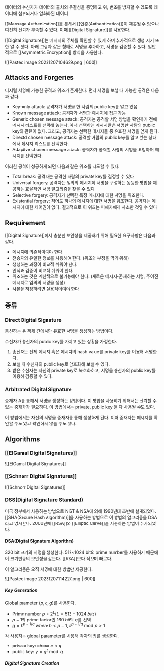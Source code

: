 데이터의 수신자가 데이터의 출처와 무결성을 증명하고 위, 변조를 방지할 수 있도록 데이터에 첨부되거나 암화화된 데이터 

[[Message Authenication]]을 통해서 [[인증(Authentication)]]이 제공될 수 있으나 여전히 신뢰가 부족할 수 있다. 이때 [[Digital Signature]]를 사용한다. 

[[Digital Signature]]는 메시지의 주체를 확인할 수 있게 하며 추가적으로 생성 시기 또한 알 수 있다. 아래 그림과 같은 형태로 서명을 추가하고, 서명을 검증할 수 있다. 일반적으로 [[Asymmetric Encryption]] 방식을 사용한다. 

![[Pasted image 20231207104629.png | 600]]

## Attacks and Forgeries
디지털 서명에 가능한 공격과 위조가 존재한다. 먼저 서명을 보낼 때 가능한 공격은 다음과 같다. 
+ Key-only attack: 공격자가 서명을 한 사람의 public key를 알고 있음
+ Known message attack: 공격자가 서명과 메시지에 접근 가능
+ Generic chosen message attack: 공격자는 공격할 서명 방법을 확인하기 전에 메시지 리스트를 선택해 놓는다. 이때 선택하는 메시지들은 서명한 사람의 public key와 관련이 없다. 그리고, 공격자는 선택한 메시지들 중 유효한 서명을 얻게 된다. 
+ Directd chosen message attack: 공격할 사람의 public key를 알고 있는 상태에서 메시지 리스트를 선택한다. 
+ Adaptive chosen message attack: 공격자가 공격할 사람의 서명을 요청하며 메시지를 선택한다. 

이러한 공격이 성공하게 되면 다음과 같은 위조를 시도할 수 있다. 
+ Total break: 공격자는 공격한 사람의 private key를 결정할 수 있다
+ Universal forgery: 공격자는 임의의 메시지에 서명을 구성하는 동등한 방법을 제공하는 효율적인 서명 알고리즘을 찾을 수 있다
+ Selective forgery: 공격자가 선택한 특정 메시지에 대한 서명을 위조한다.
+ Existential forgery: 적어도 하나의 메시지에 대한 서명을 위조한다. 공격자는 메시지에 대한 제어권이 없다. 결과적으로 이 위조는 피해자에게 사소한 것일 수 있다
## Requirement
[[Digital Signature]]에서 충분한 보안성을 제공하기 위해 필요한 요구사항은 다음과 같다. 
+ 메시지에 의존적이여야 한다
+ 전송자의 유일한 정보를 사용해야 한다. (위조와 부정을 막기 위해)
+ 생성하는 과정이 비교적 쉬워야 한다.
+ 인식과 검증이 비교적 쉬워야 한다.
+ 위조하는 것은 계산적으로 불가능해야 한다. (새로운 메시지-존재하는 서명, 주어진 메시지로 임의의 서명을 생성)
+ 사본을 저장하려면 실용적이여야 한다
## 종류
### Direct Digital Signature
통신하는 두 객체 간에서만 유효한 서명을 생성하는 방법이다. 

수신자가 송신자의 public key를 가지고 있는 상황을 가정한다. 
1. 송신자는 전체 메시지 혹은 메시지의 hash value를 private key를 이용해 서명한다.
2. 보낼 때 수신자의 public key로 암호화해 보낼 수 있다.
3. 받은 수신자는 자신의 private key로 복호화하고, 서명을 송신자의 public key를 이용해 검증할 수 있다. 
### Arbitrated Digital Signature
중재자 A를 통해서 서명을 생성하는 방법이다. 이 방법을 사용하기 위해서는 신뢰할 수 있는 중재자가 필요하다. 이 방법에서는 private, public key 둘 다 사용될 수도 있다. 

이 방법에서는 자신의 서명을 중재자를 통해 생성하게 된다. 이때 중재자는 메시지를 확인할 수도 있고 확인하지 않을 수도 있다. 

## Algorithms
### [[ElGamal Digital Signatures]]
![[ElGamal Digital Signatures]]
### [[Schnorr Digital Signatures]]
![[Schnorr Digital Signatures]]
### DSS(Digital Signature Standard)
미국 정부에서 사용하는 방법으로 NIST & NSA에 의해 1990년대 초반에 설계되었다. [[SHA(Secure Hash Algorithm)]]을 사용하는 방법으로 이 방법의 알고리즘을 DSA라고 명시한다. 2000년에 [[RSA]]와 [[Elliptic Curve]]을 사용하는 방법이 추가되었다.
#### DSA(Digital Signature Algorithm)
320 bit 크기의 서명을 생성한다. 512~1024 bit의 prime number를 사용하기 때문에 이 크기만큼의 보안성을 갖는다. [[RSA]]보다 작으며 빠르다. 

이 알고리즘은 오직 서명에 대한 방법만 제공한다. 

![[Pasted image 20231207114227.png | 600]]
##### Key Generation
Global prameter $(p, q, g)$를 사용한다. 
+ Prime number $p=2^L$($L=512-1024 \;bits$)
+ $p-1$의 prime factor인 $160\; bit$의 $q$를 선택
+ $g=h^{{p-1}/q} \; where \; h < p-1, \;h^{p-1/q} \bmod p > 1$ 

각 사용자는 global parameter를 사용해 각자의 키를 생성한다.
+ private key: chose $x<q$
+ public key: $y=g^x \bmod q$
##### Digital Signature Creation

